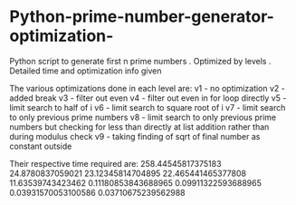 # Python-prime-number-generator-optimization-
Python script to generate first n prime numbers . Optimized by levels . Detailed time and optimization info given

The various optimizations done in each level are:
  v1 - no optimization
  v2 - added break
  v3 - filter out even
  v4 - filter out even in for loop directly
  v5 - limit search to half of i
  v6 - limit search to square root of i
  v7 - limit search to only previous prime numbers
  v8 - limit search to only previous prime numbers but checking for less than directly at list addition rather than during modulus check
  v9 - taking finding of sqrt of final number as constant outside
  
 
 Their respective time required are:
  258.44545817375183
  24.8780837059021
  23.12345814704895
  22.465441465377808
  11.63539743423462
  0.11180853843688965
  0.09911322593688965
  0.03931570053100586
  0.03710675239562988


